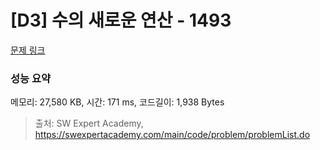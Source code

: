 # [D3] 수의 새로운 연산 - 1493 

[문제 링크](https://swexpertacademy.com/main/code/problem/problemDetail.do?contestProbId=AV2b-QGqADMBBASw) 

### 성능 요약

메모리: 27,580 KB, 시간: 171 ms, 코드길이: 1,938 Bytes



> 출처: SW Expert Academy, https://swexpertacademy.com/main/code/problem/problemList.do